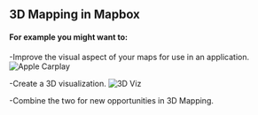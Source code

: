 ## 3D Mapping in Mapbox



#### For example you might want to:

-Improve the visual aspect of your maps for use in an application. 
    ![Apple Carplay](/assets/images/carplay.jpg)

-Create a 3D visualization.
    ![3D Viz](/assets/images/3D-viz.gif)

-Combine the two for new opportunities in 3D Mapping.


